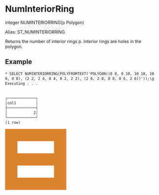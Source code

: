# NumInteriorRing #

integer NUMINTERIORRING(p Polygon)

Alias: ST_NUMINTERIORRING

Returns the number of interior rings p. Interior rings are holes in the polygon.

## Example ##

    * SELECT NUMINTERIORRING(POLYFROMTEXT('POLYGON((0 0, 0 10, 10 10, 10 0, 0 0), (2 2, 2 4, 8 4, 8 2, 2 2), (2 6, 2 8, 8 8, 8 6, 2 6))'));\g
    Executing . . .


    ┌─────────────┐
    │col1         │
    ├─────────────┤
    │            2│
    └─────────────┘
    (1 row)

![NumInteriorRing](numinteriorring.svg)
